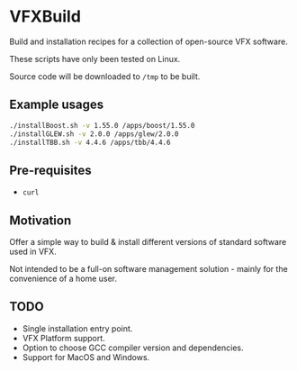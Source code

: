 # VFXBuild

Build and installation recipes for a collection of open-source VFX software.

These scripts have only been tested on Linux.

Source code will be downloaded to `/tmp` to be built.

## Example usages

```bash
./installBoost.sh -v 1.55.0 /apps/boost/1.55.0
./installGLEW.sh -v 2.0.0 /apps/glew/2.0.0
./installTBB.sh -v 4.4.6 /apps/tbb/4.4.6
```

## Pre-requisites

- `curl`


## Motivation

Offer a simple way to build & install different versions of standard software used in VFX.  

Not intended to be a full-on software management solution - mainly for the convenience of a home user.


## TODO

- Single installation entry point.
- VFX Platform support.
- Option to choose GCC compiler version and dependencies.
- Support for MacOS and Windows.
